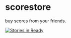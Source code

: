 # scorestore

buy scores from your friends.

[![Stories in Ready](https://badge.waffle.io/thejohnbackes/scorestore.png?label=ready&title=Ready)](http://waffle.io/thejohnbackes/scorestore)
